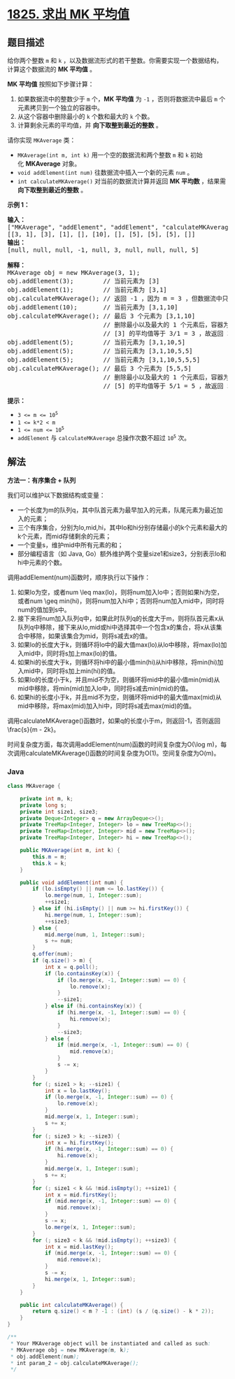 # [1825. 求出 MK 平均值](https://leetcode.cn/problems/finding-mk-average)

## 题目描述

<p>给你两个整数&nbsp;<code>m</code>&nbsp;和&nbsp;<code>k</code>&nbsp;，以及数据流形式的若干整数。你需要实现一个数据结构，计算这个数据流的 <b>MK 平均值</b>&nbsp;。</p>

<p><strong>MK 平均值</strong>&nbsp;按照如下步骤计算：</p>

<ol>
	<li>如果数据流中的整数少于 <code>m</code>&nbsp;个，<strong>MK 平均值</strong>&nbsp;为 <code>-1</code>&nbsp;，否则将数据流中最后 <code>m</code>&nbsp;个元素拷贝到一个独立的容器中。</li>
	<li>从这个容器中删除最小的 <code>k</code>&nbsp;个数和最大的 <code>k</code>&nbsp;个数。</li>
	<li>计算剩余元素的平均值，并 <strong>向下取整到最近的整数</strong>&nbsp;。</li>
</ol>

<p>请你实现&nbsp;<code>MKAverage</code>&nbsp;类：</p>

<ul>
	<li><code>MKAverage(int m, int k)</code>&nbsp;用一个空的数据流和两个整数 <code>m</code>&nbsp;和 <code>k</code>&nbsp;初始化&nbsp;<strong>MKAverage</strong>&nbsp;对象。</li>
	<li><code>void addElement(int num)</code>&nbsp;往数据流中插入一个新的元素&nbsp;<code>num</code>&nbsp;。</li>
	<li><code>int calculateMKAverage()</code>&nbsp;对当前的数据流计算并返回 <strong>MK 平均数</strong>&nbsp;，结果需 <strong>向下取整到最近的整数</strong> 。</li>
</ul>

<p><strong>示例 1：</strong></p>

<pre>
<strong>输入：</strong>
["MKAverage", "addElement", "addElement", "calculateMKAverage", "addElement", "calculateMKAverage", "addElement", "addElement", "addElement", "calculateMKAverage"]
[[3, 1], [3], [1], [], [10], [], [5], [5], [5], []]
<strong>输出：</strong>
[null, null, null, -1, null, 3, null, null, null, 5]

<strong>解释：</strong>
MKAverage obj = new MKAverage(3, 1); 
obj.addElement(3);        // 当前元素为 [3]
obj.addElement(1);        // 当前元素为 [3,1]
obj.calculateMKAverage(); // 返回 -1 ，因为 m = 3 ，但数据流中只有 2 个元素
obj.addElement(10);       // 当前元素为 [3,1,10]
obj.calculateMKAverage(); // 最后 3 个元素为 [3,1,10]
                          // 删除最小以及最大的 1 个元素后，容器为 [3]
                          // [3] 的平均值等于 3/1 = 3 ，故返回 3
obj.addElement(5);        // 当前元素为 [3,1,10,5]
obj.addElement(5);        // 当前元素为 [3,1,10,5,5]
obj.addElement(5);        // 当前元素为 [3,1,10,5,5,5]
obj.calculateMKAverage(); // 最后 3 个元素为 [5,5,5]
                          // 删除最小以及最大的 1 个元素后，容器为 [5]
                          // [5] 的平均值等于 5/1 = 5 ，故返回 5
</pre>

<p><strong>提示：</strong></p>

<ul>
	<li><code>3 &lt;= m &lt;= 10<sup>5</sup></code></li>
	<li><code>1 &lt;= k*2 &lt; m</code></li>
	<li><code>1 &lt;= num &lt;= 10<sup>5</sup></code></li>
	<li><code>addElement</code> 与&nbsp;<code>calculateMKAverage</code>&nbsp;总操作次数不超过 <code>10<sup>5</sup></code> 次。</li>
</ul>

## 解法

**方法一：有序集合 + 队列**

我们可以维护以下数据结构或变量：

-   一个长度为m的队列q，其中队首元素为最早加入的元素，队尾元素为最近加入的元素；
-   三个有序集合，分别为lo,mid,hi，其中lo和hi分别存储最小的k个元素和最大的k个元素，而mid存储剩余的元素；
-   一个变量s，维护mid中所有元素的和；
-   部分编程语言（如 Java, Go）额外维护两个变量size1和size3，分别表示lo和hi中元素的个数。

调用addElement(num)函数时，顺序执行以下操作：

1. 如果lo为空，或者num \leq max(lo)，则将num加入lo中；否则如果hi为空，或者num \geq min(hi)，则将num加入hi中；否则将num加入mid中，同时将num的值加到s中。
1. 接下来将num加入队列q中，如果此时队列q的长度大于m，则将队首元素x从队列q中移除，接下来从lo,mid或hi中选择其中一个包含x的集合，将x从该集合中移除，如果该集合为mid，则将s减去x的值。
1. 如果lo的长度大于k，则循环将lo中的最大值max(lo)从lo中移除，将max(lo)加入mid中，同时将s加上max(lo)的值。
1. 如果hi的长度大于k，则循环将hi中的最小值min(hi)从hi中移除，将min(hi)加入mid中，同时将s加上min(hi)的值。
1. 如果lo的长度小于k，并且mid不为空，则循环将mid中的最小值min(mid)从mid中移除，将min(mid)加入lo中，同时将s减去min(mid)的值。
1. 如果hi的长度小于k，并且mid不为空，则循环将mid中的最大值max(mid)从mid中移除，将max(mid)加入hi中，同时将s减去max(mid)的值。

调用calculateMKAverage()函数时，如果q的长度小于m，则返回-1，否则返回\frac{s}{m - 2k}。

时间复杂度方面，每次调用addElement(num)函数的时间复杂度为O(\log m)，每次调用calculateMKAverage()函数的时间复杂度为O(1)。空间复杂度为O(m)。

### **Java**

```java
class MKAverage {

    private int m, k;
    private long s;
    private int size1, size3;
    private Deque<Integer> q = new ArrayDeque<>();
    private TreeMap<Integer, Integer> lo = new TreeMap<>();
    private TreeMap<Integer, Integer> mid = new TreeMap<>();
    private TreeMap<Integer, Integer> hi = new TreeMap<>();

    public MKAverage(int m, int k) {
        this.m = m;
        this.k = k;
    }

    public void addElement(int num) {
        if (lo.isEmpty() || num <= lo.lastKey()) {
            lo.merge(num, 1, Integer::sum);
            ++size1;
        } else if (hi.isEmpty() || num >= hi.firstKey()) {
            hi.merge(num, 1, Integer::sum);
            ++size3;
        } else {
            mid.merge(num, 1, Integer::sum);
            s += num;
        }
        q.offer(num);
        if (q.size() > m) {
            int x = q.poll();
            if (lo.containsKey(x)) {
                if (lo.merge(x, -1, Integer::sum) == 0) {
                    lo.remove(x);
                }
                --size1;
            } else if (hi.containsKey(x)) {
                if (hi.merge(x, -1, Integer::sum) == 0) {
                    hi.remove(x);
                }
                --size3;
            } else {
                if (mid.merge(x, -1, Integer::sum) == 0) {
                    mid.remove(x);
                }
                s -= x;
            }
        }
        for (; size1 > k; --size1) {
            int x = lo.lastKey();
            if (lo.merge(x, -1, Integer::sum) == 0) {
                lo.remove(x);
            }
            mid.merge(x, 1, Integer::sum);
            s += x;
        }
        for (; size3 > k; --size3) {
            int x = hi.firstKey();
            if (hi.merge(x, -1, Integer::sum) == 0) {
                hi.remove(x);
            }
            mid.merge(x, 1, Integer::sum);
            s += x;
        }
        for (; size1 < k && !mid.isEmpty(); ++size1) {
            int x = mid.firstKey();
            if (mid.merge(x, -1, Integer::sum) == 0) {
                mid.remove(x);
            }
            s -= x;
            lo.merge(x, 1, Integer::sum);
        }
        for (; size3 < k && !mid.isEmpty(); ++size3) {
            int x = mid.lastKey();
            if (mid.merge(x, -1, Integer::sum) == 0) {
                mid.remove(x);
            }
            s -= x;
            hi.merge(x, 1, Integer::sum);
        }
    }

    public int calculateMKAverage() {
        return q.size() < m ? -1 : (int) (s / (q.size() - k * 2));
    }
}

/**
 * Your MKAverage object will be instantiated and called as such:
 * MKAverage obj = new MKAverage(m, k);
 * obj.addElement(num);
 * int param_2 = obj.calculateMKAverage();
 */
```
